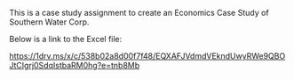 This is a case study assignment to create an Economics Case Study of Southern Water Corp.

Below is a link to the Excel file:

https://1drv.ms/x/c/538b02a8d00f7f48/EQXAFJVdmdVEkndUwyRWe9QBOJtCIgrj0SdqIstbaRM0hg?e=tnb8Mb
